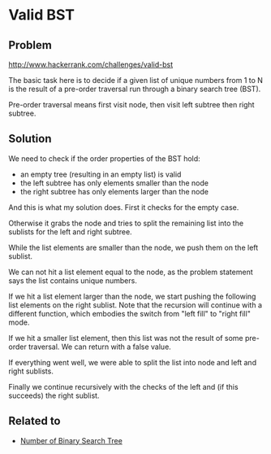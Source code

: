 # Valid BST

## Problem
http://www.hackerrank.com/challenges/valid-bst

The basic task here is to decide if a given list of unique numbers from 1 to N is 
the result of a pre-order traversal run through a binary search tree (BST).

Pre-order traversal means first visit node, then visit left subtree then right subtree.

## Solution
We need to check if the order properties of the BST hold:
- an empty tree (resulting in an empty list) is valid
- the left subtree has only elements smaller than the node
- the right subtree has only elements larger than the node

And this is what my solution does.
First it checks for the empty case.

Otherwise it grabs the node and tries to split the remaining list into the 
sublists for the left and right subtree.

While the list elements are smaller than the node, we push them on the left sublist.

We can not hit a list element equal to the node, as the problem statement
says the list contains unique numbers.

If we hit a list element larger than the node, we start pushing the following 
list elements on the right sublist. Note that the recursion will continue
with a different function, which embodies the switch from "left fill" to
"right fill" mode.

If we hit a smaller list element, then this list was not the result of
some pre-order traversal. We can return with a false value.

If everything went well, we were able to split the list into node and
left and right sublists. 

Finally we continue recursively with the checks of the left
and (if this succeeds) the right sublist.

## Related to
* [Number of Binary Search Tree](http://github.com/mvw/hackerrank/tree/master/Functional%20Programming/Memoization%20and%20DP/Number%20of%20Binary%20Search%20Tree)
